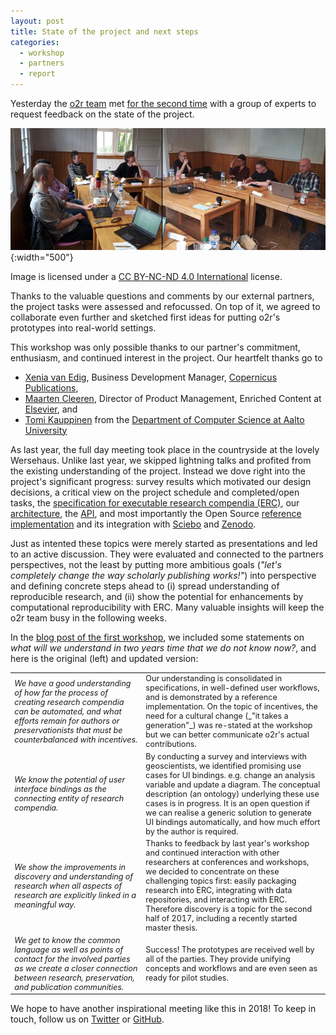 ```yaml
---
layout: post
title: State of the project and next steps
categories:
  - workshop
  - partners
  - report
---
```


Yesterday the [o2r team](/about) met [for the second time](/2016/06/07/workshop-external-partners/) with a group of experts to request feedback on the state of the project.

![workshop participants](/public/images/2017-05_o2r-workshop.jpg "o2r external partner workshop participants. image license: CC BY-NC-ND"){:width="500"}
<p class="attributionInlineImage">Image is licensed under a <a href="https://creativecommons.org/licenses/by-nc-nd/4.0/" title="Creative Commons Attribution Non-Commercial No-Derivatives 4.0 International License">CC BY-NC-ND 4.0 International</a> license.</p>

Thanks to the valuable questions and comments by our external partners, the project tasks were assessed and refocussed. On top of it, we agreed to collaborate even further and sketched first ideas for putting o2r's prototypes into real-world settings.

This workshop <!--more-->was only possible thanks to our partner's commitment, enthusiasm, and continued interest in the project. Our heartfelt thanks go to

- [Xenia van Edig](https://twitter.com/xeniavanedig), Business Development Manager, [Copernicus Publications](http://www.copernicus.org/about_us.html),
- [Maarten Cleeren](https://www.linkedin.com/in/maarten-cleeren-3bb39032/), Director of Product Management, Enriched Content at [Elsevier](https://www.elsevier.com/), and
- [Tomi Kauppinen](https://twitter.com/LinkedScience) from the [Department of Computer Science at Aalto University](http://cs.aalto.fi/en/)

As last year, the full day meeting took place in the countryside at the lovely Wersehaus. Unlike last year, we skipped lightning talks and profited from the existing understanding of the project. Instead we dove right into the project's significant progress: survey results which motivated our design decisions, a critical view on the project schedule and completed/open tasks, the [specification for executable research compendia (ERC)](http://o2r.info/erc-spec), our [architecture](http://o2r.info/architecture/), the [API](http://o2r.info/o2r-web-api/), and most importantly the Open Source [reference implementation](https://github.com/o2r-project) and its integration with [Sciebo](http://sciebo.de/) and [Zenodo](http://zenodo.org/).

Just as intented these topics were merely started as presentations and led to an active discussion. They were evaluated and connected to the partners perspectives, not the least by putting more ambitious goals (_"let's completely change the way scholarly publishing works!"_) into perspective and defining concrete steps ahead to (i) spread understanding of reproducible research, and (ii) show the potential for enhancements by computational reproducibility with ERC. Many valuable insights will keep the o2r team busy in the following weeks.

In the [blog post of the first workshop](/2016/06/07/workshop-external-partners/), we included some statements on _what will we understand in two years time that we do not know now?_, and here is the original (left) and updated version:

<div style="font-size: 90%">
<table>
  <tr>
    <td><i>We have a good understanding of how far the process of creating research compendia can be automated, and what efforts remain for authors or preservationists that must be counterbalanced with incentives.</i></td>
    <td>Our understanding is consolidated in specifications, in well-defined user workflows, and is demonstrated by a reference implementation. On the topic of incentives, the need for a cultural change (_"it takes a generation"_) was re-stated at the workshop but we can better communicate o2r's actual contributions.</td>
  </tr>
  <tr>
    <td><i>We know the potential of user interface bindings as the connecting entity of research compendia.</i></td>
    <td>By conducting a survey and interviews with geoscientists, we identified promising use cases for UI bindings. e.g. change an analysis variable and update a diagram. The conceptual description (an ontology) underlying these use cases is in progress. It is an open question if we can realise a generic solution to generate UI bindings automatically, and how much effort by the author is required.</td>
  </tr>
  <tr>
    <td><i>We show the improvements in discovery and understanding of research when all aspects of research are explicitly linked in a meaningful way.</i></td>
    <td>Thanks to feedback by last year's workshop and continued interaction with other researchers at conferences and workshops, we decided to concentrate on these challenging topics first: easily packaging research into ERC, integrating with data repositories, and interacting with ERC. Therefore discovery is a topic for the second half of 2017, including a recently started master thesis.</td>
  </tr>
  <tr>
    <td><i>We get to know the common language as well as points of contact for the involved parties as we create a closer connection between research, preservation, and publication communities.</i></td>
    <td>Success! The prototypes are received well by all of the parties. They provide unifying concepts and workflows and are even seen as ready for pilot studies.</td>
  </tr>
</table>
</div>

We hope to have another inspirational meeting like this in 2018! To keep in touch, follow us on [Twitter](https://twitter.com/o2r_project) or [GitHub](https://github.com/o2r-project).
